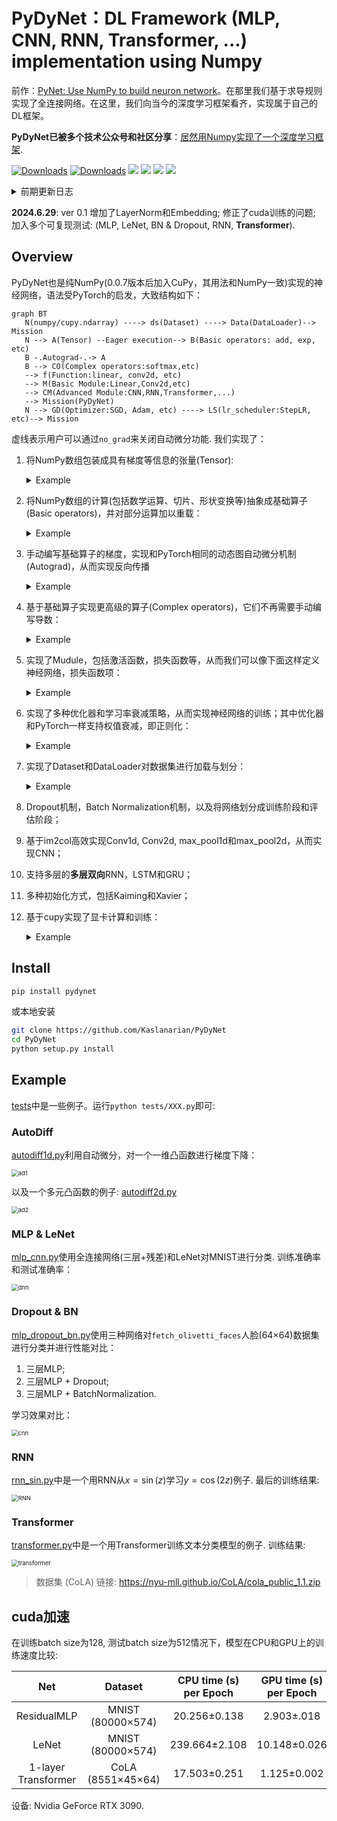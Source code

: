 # PyDyNet：DL Framework (MLP, CNN, RNN, Transformer, ...) implementation using Numpy

前作：[PyNet: Use NumPy to build neuron network](https://github.com/Kaslanarian/PyNet)。在那里我们基于求导规则实现了全连接网络。在这里，我们向当今的深度学习框架看齐，实现属于自己的DL框架。

**PyDyNet已被多个技术公众号和社区分享**：[居然用Numpy实现了一个深度学习框架](https://segmentfault.com/a/1190000042108301).

[![Downloads](https://pepy.tech/badge/pydynet)](https://pepy.tech/project/pydynet)
[![Downloads](https://static.pepy.tech/personalized-badge/pydynet?period=month&units=international_system&left_color=grey&right_color=orange&left_text=downloads/month)](https://pepy.tech/project/pydynet)
![](https://img.shields.io/pypi/l/pydynet)
![](https://img.shields.io/pypi/implementation/numpy)
![](https://img.shields.io/github/stars/Kaslanarian/PyDyNet?style=social)
![](https://img.shields.io/github/forks/Kaslanarian/PyDyNet?style=social)

<details><summary>前期更新日志</summary>
<p>

- 5.10: ver 0.0.1 修改损失函数的定义方式：加入reduction机制，加入Embedding;
- 5.15: ver 0.0.2 重构了RNN, LSTM和GRU，支持双向;
- 5.16: ver 0.0.2 允许PyDyNet作为第三方库安装；开始手册的撰写(基于Sphinx).
- 5.29: ver 0.0.3 加入了Dataset和Dataloader，现在可以像PyTorch一样定义数据集和分割数据集，具体参考[data.py](/pydynet/data.py)中的`train_loader`函数；
- 5.30: ver 0.0.3 将一维卷积算法退化成基于循环的im2col，新版本NumPy似乎不是很支持strided上数组的魔改；
- 7.22: ver 0.0.4/0.05 增加了Module类和Parameter类，将模块重组、增加多种Pytorch支持的初始化方式；正在撰写新的Manual；
- 7.28: ver 0.0.6 加入no_grad方法，可以像pytorch一样禁止自动微分，比如`@no_grad()`和`with no_grad()`，详见[autograd.py](/pydynet/autograd.py);
- 8.09: ver 0.0.7 基于[cupy](https://cupy.dev/)，PyDyNet现在可以使用显卡加速训练，用法与PyTorch一致，详见[tests](./tests)中`cu*.py`；
- 8.18: ver 0.0.8 加入学习率调整策略，实现了训练过程中自动调节学习率；
- 10.21: ver 0.0.9 加入tensor的split方法，基于此改进了RNN；
- 10.23: ver 0.0.10 重写RNN, LSTM和GRU，支持多层双向；

</p>
</details>

**2024.6.29**: ver 0.1 增加了LayerNorm和Embedding; 修正了cuda训练的问题; 加入多个可复现测试: (MLP, LeNet, BN & Dropout, RNN, **Transformer**).

## Overview

PyDyNet也是纯NumPy(0.0.7版本后加入CuPy，其用法和NumPy一致)实现的神经网络，语法受PyTorch的启发，大致结构如下：

```mermaid
graph BT
   N(numpy/cupy.ndarray) ----> ds(Dataset) ----> Data(DataLoader)--> Mission
   N --> A(Tensor) --Eager execution--> B(Basic operators: add, exp, etc)
   B -.Autograd-.-> A
   B --> CO(Complex operators:softmax,etc)
   --> f(Function:linear, conv2d, etc) 
   --> M(Basic Module:Linear,Conv2d,etc)
   --> CM(Advanced Module:CNN,RNN,Transformer,...)
   --> Mission(PyDyNet)
   N --> GD(Optimizer:SGD, Adam, etc) ----> LS(lr_scheduler:StepLR, etc)--> Mission
```

虚线表示用户可以通过`no_grad`来关闭自动微分功能. 我们实现了：

1. 将NumPy数组包装成具有梯度等信息的张量(Tensor):
   <details><summary>Example</summary>
   <p>

   ```python
   from pydynet import Tensor

   x = Tensor(1., requires_grad=True)
   print(x.data) # 1.
   print(x.ndim, x.shape, x.is_leaf) # 0, (), True
   ```
   </p>
   </details>

2. 将NumPy数组的计算(包括数学运算、切片、形状变换等)抽象成基础算子(Basic operators)，并对部分运算加以重载：
   <details><summary>Example</summary>
   <p>

   ```python
   import pydynet as pdn

   x = pdn.Tensor([1, 2, 3])
   y = pdn.exp(x) + x
   z = pdn.sum(x)
   print(z.data) # 36.192...
   ```
   </p>
   </details>

3. 手动编写基础算子的梯度，实现和PyTorch相同的动态图自动微分机制(Autograd)，从而实现反向传播
   <details><summary>Example</summary>
   <p>

   ```python
   import pydynet as pdn
   from pydynet import Tensor

   x = Tensor([1., 2., 3.], requires_grad=True)
   y = pdn.log(x) + x
   z = pdn.sum(y)

   z.backward()
   print(x.grad) # [2., 1.5, 1.33333333]
   ```
   </p>
   </details>

4. 基于基础算子实现更高级的算子(Complex operators)，它们不再需要手动编写导数：
   <details><summary>Example</summary>
   <p>

   ```python
   import pydynet as pdn

   def simple_sigmoid(x: pdn.Tensor):
       return 1 / (1 + pdn.exp(-x))
   ```
   </p>
   </details>

5. 实现了Mudule，包括激活函数，损失函数等，从而我们可以像下面这样定义神经网络，损失函数项：
   <details><summary>Example</summary>
   <p>

   ```python
   import pydynet.nn as nn
   import pydynet.nn.functional as F

   n_input = 64
   n_hidden = 128
   n_output = 10

   class Net(nn.Module):
       def __init__(self) -> None:
           super().__init__()
           self.fc1 = nn.Linear(n_input, n_hidden)
           self.fc2 = nn.Linear(n_hidden, n_output)

       def forward(self, x):
           x = self.fc1(x)
           x = F.sigmoid(x)
           return self.fc2(x)

   net = Net()
   loss = nn.CrossEntropyLoss()
   l = loss(net(X), y)
   l.backward()
   ```
   </p>
   </details>

6. 实现了多种优化器和学习率衰减策略，从而实现神经网络的训练；其中优化器和PyTorch一样支持权值衰减，即正则化：
   <details><summary>Example</summary>
   <p>

   ```python
   from pydynet.optim import Adam, StepLR

   ...
   net = Net()
   optimizer = Adam(net.parameters(), lr=0.01)
   lr_scheduler = StepLR(optimizer, step_size=10)

   for epoch in range(EPOCHES):
       for data in data_loader:
           train(...)
           optimizer.step()
       lr_scheduler.step()
   ```
   </p>
   </details>
7. 实现了Dataset和DataLoader对数据集进行加载与划分：
   <details><summary>Example</summary>
   <p>

   ```python
   from pydynet.data import Dataset, DataLoader
   
   class TrainSet(Dataset):
       def __init__(self, X, y) -> None:
           self.data = X
           self.target = y

       def __getitem__(self, index):
           return self.data[index], self.target[index]

       def __len__(self):
           return len(self.data)

    data_loader = DataLoader(TrainSet(X, y), batch_size, shuffle)
   ```
   </p>
   </details>
8. Dropout机制，Batch Normalization机制，以及将网络划分成训练阶段和评估阶段；
9. 基于im2col高效实现Conv1d, Conv2d, max_pool1d和max_pool2d，从而实现CNN；
10. 支持多层的**多层双向**RNN，LSTM和GRU；
11. 多种初始化方式，包括Kaiming和Xavier；
12. 基于cupy实现了显卡计算和训练：
    <details><summary>Example</summary>
    <p>

    ```python
    from pydynet import Tensor
       
    x = Tensor([1., 2., 3.], device='cuda')
    y = Tensor([1., 2., 3.], device='cuda')
    z = (x * y).sum()

    w = Tensor([1., 2., 3.]) # CPU上的Tensor
    x * w # 报错
    ```
    </p>
    </details>

## Install

```bash
pip install pydynet
```

或本地安装

```bash
git clone https://github.com/Kaslanarian/PyDyNet
cd PyDyNet
python setup.py install
```

## Example

[tests](./tests)中是一些例子。运行`python tests/XXX.py`即可:

### AutoDiff

[autodiff1d.py](tests/autodiff1d.py)利用自动微分，对一个一维凸函数进行梯度下降：

<img src="src/ad1d.png" alt="ad1" style="zoom:67%;" />

以及一个多元凸函数的例子: [autodiff2d.py](tests/autodiff2d.py)

<img src="src/ad2d.png" alt="ad2" style="zoom:67%;" />


### MLP & LeNet

[mlp_cnn.py](tests/mlp_cnn.py)使用全连接网络(三层+残差)和LeNet对MNIST进行分类. 训练准确率和测试准确率：

<img src="src/mlp_cnn.png" alt="dnn" style="zoom:67%;" />

### Dropout & BN

[mlp_dropout_bn.py](tests/mlp_dropout_bn.py)使用三种网络对`fetch_olivetti_faces`人脸(64×64)数据集进行分类并进行性能对比：

1. 三层MLP;
2. 三层MLP + Dropout;
3. 三层MLP + BatchNormalization.

学习效果对比：

<img src="src/dropout_BN.png" alt="cnn" style="zoom:67%;" />

### RNN

[rnn_sin.py](tests/rnn_sin.py)中是一个用RNN从$x=\sin(z)$学习$y=\cos(2z)$例子. 最后的训练结果:

<img src="src/RNN.png" alt="RNN" style="zoom:67%;" />

### Transformer

[transformer.py](tests/transformer.py)中是一个用Transformer训练文本分类模型的例子. 训练结果:

<img src="src/transformer.png" alt="transformer" style="zoom:67%;" />

> 数据集 (CoLA) 链接: <https://nyu-mll.github.io/CoLA/cola_public_1.1.zip>

## cuda加速

在训练batch size为128, 测试batch size为512情况下，模型在CPU和GPU上的训练速度比较:

|         Net         |      Dataset      | CPU time (s) per Epoch | GPU time (s) per Epoch |
| :-----------------: | :---------------: | :--------------------: | :--------------------: |
|     ResidualMLP     | MNIST (80000×574) |      20.256±0.138      |       2.903±.018       |
|        LeNet        | MNIST (80000×574) |     239.664±2.108      |      10.148±0.026      |
| 1-layer Transformer | CoLA (8551×45×64) |      17.503±0.251      |      1.125±0.002       |

设备: Nvidia GeForce RTX 3090.
